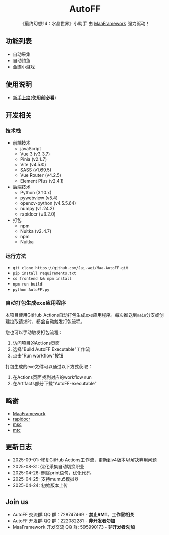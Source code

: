 <!-- markdownlint-disable MD033 MD041 -->
<div align="center">

# AutoFF

《最终幻想14：水晶世界》小助手
由 [MaaFramework](https://github.com/MaaXYZ/MaaFramework) 强力驱动！  

</div>

## 功能列表
- 自动采集
- 自动钓鱼
- 金蝶小游戏

## 使用说明
- [新手上路](https://kdocs.cn/l/cr7ysRpwQO6s)(**使用前必看**)

## 开发相关
### 技术栈
- 前端技术
  - javaScript
  - Vue 3 (v3.3.7)
  - Pinia (v2.1.7)
  - Vite (v4.5.0)
  - SASS (v1.69.5)
  - Vue Router (v4.2.5)
  - Element Plus (v2.4.1)
- 后端技术
  - Python (3.10.x)
  - pywebview (v5.4)
  - opencv-python (v4.5.5.64)
  - numpy (v1.24.2)
  - rapidocr (v3.2.0)
- 打包
  - npm
  - Nuitka (v2.4.7)
  - npm
  - Nuitka

### 运行方法
- `git clone https://github.com/Jai-wei/Maa-AutoFF.git`
- `pip install requirements.txt`
- `cd frontend && npm install`
- `npm run build`
- `python AutoFF.py`

### 自动打包生成exe应用程序
本项目使用GitHub Actions自动打包生成exe应用程序。每次推送到`main`分支或创建拉取请求时，都会自动触发打包流程。

您也可以手动触发打包流程：
1. 访问项目的Actions页面
2. 选择"Build AutoFF Executable"工作流
3. 点击"Run workflow"按钮

打包生成的exe文件可以通过以下方式获取：
1. 在Actions页面找到对应的workflow run
2. 在Artifacts部分下载"AutoFF-executable"

## 鸣谢
- [MaaFramework](https://github.com/MaaXYZ/MaaFramework)
- [rapidocr](https://github.com/RapidAI/RapidOCR)
- [msc](https://github.com/NakanoSanku/msc)
- [mtc](https://github.com/NakanoSanku/mtc)

## 更新日志
- 2025-09-01: 修复GitHub Actions工作流，更新到v4版本以解决弃用问题
- 2025-08-31: 优化采集自动切换职业
- 2025-04-26: 删除print语句，优化代码
- 2025-04-25: 支持mumu5模拟器
- 2025-04-24: 初始版本上传

## Join us
- AutoFF 交流群 QQ 群：728747469 - **禁止RMT、工作室相关**
- AutoFF 开发群 QQ 群：222082281 - **非开发者勿加**
- MaaFramework 开发交流 QQ 群: 595990173 - **非开发者勿加**
